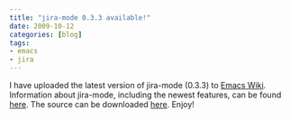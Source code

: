 ```yaml
---
title: "jira-mode 0.3.3 available!"
date: 2009-10-12
categories: [blog]
tags:
- emacs
- jira
---
```

I have uploaded the latest version of jira-mode (0.3.3) to [Emacs Wiki](http://www.emacswiki.org). Information about jira-mode, including the newest features, can be found [here](http://www.emacswiki.org/emacs/JiraMode). The source can be downloaded [here](http://www.emacswiki.org/emacs/jira.el). Enjoy!
